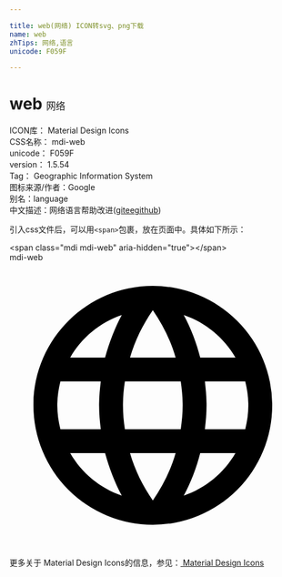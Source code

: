 ```yaml
---

title: web(网络) ICON转svg、png下载
name: web
zhTips: 网络,语言
unicode: F059F

---
```


# web  <small style="font-size: 60%;font-weight: 100">网络</small>


<div class="detail-page">
<p>
<span>
ICON库：
<span class="badge-secondary badge">Material Design Icons</span> 
</span>
<br/>
<span>
CSS名称：
<span class="badge-secondary badge">mdi-web</span> 
</span>
<br/>
<span>
unicode：
<span class="badge-secondary badge">F059F</span> 
</span>
<br/>
<span>
version：
<span class="badge-secondary badge">1.5.54</span> 
</span>
<br/>
<span>Tag：
<span class="badge-light badge">Geographic Information System</span>
</span>
<br/>
<span>图标来源/作者：<span class="badge-light badge">Google</span></span> 
<br/>
<span>别名：<span class="badge-light badge">language</span></span><br/><span class="zh-detail">中文描述：<span class="badge-primary badge">网络</span><span class="badge-primary badge">语言</span><span class="help-link"><span>帮助改进</span>(<a href="https://gitee.com/liuwave/icon-helper/edit/master/json/material/web.json" target="_blank" rel="noopener noreferrer">gitee</a><a href="https://github.com/liuwave/icon-helper/edit/master/json/material/web.json" target="_blank" rel="noopener noreferrer">github</a></span>)</span><br/>
</p>
</div>
<div class="alert alert-dark">
  <i class="mdi mdi-web mdi-48px"></i>
  <i class="mdi mdi-web mdi-36px"></i>
  <i class="mdi mdi-web mdi-24px"></i>
  <i class="mdi mdi-web mdi-18px"></i>
</div>
<div>
  <p>引入css文件后，可以用<code>&lt;span&gt;</code>包裹，放在页面中。具体如下所示：    
  </p>
  <div class="alert alert-primary" style="font-size: 14px">
    &lt;span class="mdi mdi-web" aria-hidden="true"&gt;&lt;/span&gt;
    <copy-btn content='<span class="mdi mdi-web" aria-hidden="true"></span>'></copy-btn>
  </div>
  <div class="alert alert-secondary">
    <i class="mdi mdi-web"
    style="font-size: 24px"
    aria-hidden="true"></i> mdi-web
    <copy-btn content="mdi-web" btn-title="复制图标名称"></copy-btn>
  </div>
</div>
<div id="svg" class="svg-wrap">
<svg xmlns="http://www.w3.org/2000/svg" viewBox="0 0 24 24"><path d="M16.36,14C16.44,13.34 16.5,12.68 16.5,12C16.5,11.32 16.44,10.66 16.36,10H19.74C19.9,10.64 20,11.31 20,12C20,12.69 19.9,13.36 19.74,14M14.59,19.56C15.19,18.45 15.65,17.25 15.97,16H18.92C17.96,17.65 16.43,18.93 14.59,19.56M14.34,14H9.66C9.56,13.34 9.5,12.68 9.5,12C9.5,11.32 9.56,10.65 9.66,10H14.34C14.43,10.65 14.5,11.32 14.5,12C14.5,12.68 14.43,13.34 14.34,14M12,19.96C11.17,18.76 10.5,17.43 10.09,16H13.91C13.5,17.43 12.83,18.76 12,19.96M8,8H5.08C6.03,6.34 7.57,5.06 9.4,4.44C8.8,5.55 8.35,6.75 8,8M5.08,16H8C8.35,17.25 8.8,18.45 9.4,19.56C7.57,18.93 6.03,17.65 5.08,16M4.26,14C4.1,13.36 4,12.69 4,12C4,11.31 4.1,10.64 4.26,10H7.64C7.56,10.66 7.5,11.32 7.5,12C7.5,12.68 7.56,13.34 7.64,14M12,4.03C12.83,5.23 13.5,6.57 13.91,8H10.09C10.5,6.57 11.17,5.23 12,4.03M18.92,8H15.97C15.65,6.75 15.19,5.55 14.59,4.44C16.43,5.07 17.96,6.34 18.92,8M12,2C6.47,2 2,6.5 2,12A10,10 0 0,0 12,22A10,10 0 0,0 22,12A10,10 0 0,0 12,2Z" /></svg>
</div>
<detail full-name='mdi-web'></detail>
    
<div><p>更多关于 Material Design Icons的信息，参见：<a target="_blank" href="https://iconhelper.cn/material.html"> Material Design Icons</a>
</p></div>

